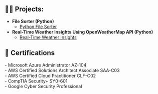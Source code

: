 <h2>👨‍💻 Projects:</h2>

- <b>File Sorter (Python)</b>
  - [Python File Sorter](https://github.com/benjaminmgoldin/Python-File-Sorter)
- <b>Real-Time Weather Insights Using OpenWeatherMap API (Python)</b>
  - [Real-Time Weather Insights](https://github.com/benjaminmgoldin/weather-check-API) 
<h2>📝 Certifications</h2>
 - Microsoft Azure Administrator AZ-104 <br/>
 - AWS Certified Solutions Architect Associate SAA-C03 <br/>
 - AWS Certified Cloud Practitioner CLF-C02 <br/>
 - CompTIA Security+ SY0-601 <br/>
 - Google Cyber Security Professional <br/>
